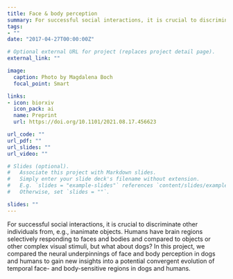 ```yaml
---
title: Face & body perception
summary: For successful social interactions, it is crucial to discriminate other individuals from, e.g., inanimate objects. Humans have brain regions selectively responding to faces and bodies and compared to objects or other complex visual stimuli, but what about dogs? In this project, we compared the neural underpinnings of face and body perception in dogs and humans to gain new insights into a potential convergent evolution of temporal face- and body-sensitive regions in dogs and humans.
tags:
- ""
date: "2017-04-27T00:00:00Z"

# Optional external URL for project (replaces project detail page).
external_link: ""

image:
  caption: Photo by Magdalena Boch
  focal_point: Smart

links:
- icon: biorxiv
  icon_pack: ai
  name: Preprint
  url: https://doi.org/10.1101/2021.08.17.456623

url_code: ""
url_pdf: ""
url_slides: ""
url_video: ""

# Slides (optional).
#   Associate this project with Markdown slides.
#   Simply enter your slide deck's filename without extension.
#   E.g. `slides = "example-slides"` references `content/slides/example-slides.md`.
#   Otherwise, set `slides = ""`.

slides: ""
---
```


 For successful social interactions, it is crucial to discriminate other individuals from, e.g., inanimate objects. Humans have brain regions selectively responding to faces and bodies and compared to objects or other complex visual stimuli, but what about dogs? In this project, we compared the neural underpinnings of face and body perception in dogs and humans to gain new insights into a potential convergent evolution of temporal face- and body-sensitive regions in dogs and humans.

